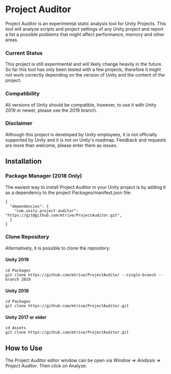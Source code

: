 # Project Auditor
Project Auditor is an experimental static analysis tool for Unity Projects. This tool will analyze scripts and project settings of any Unity project and report a list a possible problems that might affect performance, memory and other areas.

### Current Status
This project is still experimental and will likely change heavily in the future. So far this tool has only been tested with a few projects, therefore it might not work correctly depending on the version of Unity and the content of the project.

### Compatibility
All versions of Unity should be compatible, however, to use it with Unity 2019 or newer, please use the 2019 branch.

### Disclaimer
Although this project is developed by Unity employees, it is not officially supported by Unity and it is not on Unity's roadmap. Feedback and requests are more than welcome, please enter them as issues.

## Installation
### Package Manager (2018 Only)
The easiest way to install Project Auditor in your Unity project is by adding it as a dependency to the project Packages/manifest.json file:

```
{
  "dependencies": {
    "com.unity.project-auditor": "https://git@github.com/mtrive/ProjectAuditor.git",
  }
}
```

### Clone Repository
Alternatively, it is possible to clone the repository:

#### Unity 2019
```
cd Packages
git clone https://github.com/mtrive/ProjectAuditor --single-branch --branch 2019
```

#### Unity 2018
```
cd Packages
git clone https://github.com/mtrive/ProjectAuditor.git
```

#### Unity 2017 or older
```
cd Assets
git clone https://github.com/mtrive/ProjectAuditor.git
```
## How to Use
The Project Auditor editor window can be open via *Window => Analysis => Project Auditor*.
Then click on Analyze.
